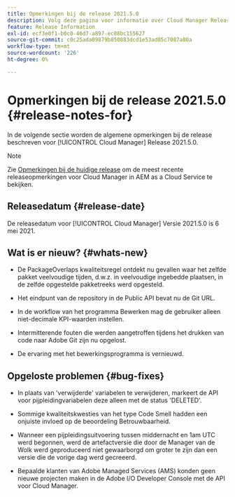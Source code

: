```yaml
---
title: Opmerkingen bij de release 2021.5.0
description: Volg deze pagina voor informatie over Cloud Manager Release 2021.5.0
feature: Release Information
exl-id: ecf3e0f1-b0c0-46d7-a897-ec08bc155627
source-git-commit: c0c25ada09879b850883dcd1e53ad05c7087a80a
workflow-type: tm+mt
source-wordcount: '226'
ht-degree: 0%

---
```


# Opmerkingen bij de release 2021.5.0 {#release-notes-for}

In de volgende sectie worden de algemene opmerkingen bij de release beschreven voor [!UICONTROL Cloud Manager] Release 2021.5.0.

>[!NOTE]
>Zie [Opmerkingen bij de huidige release](https://experienceleague.adobe.com/docs/experience-manager-cloud-service/onboarding/getting-access/release-notes-cloud-manager/release-notes-cm-current.html?lang=en#getting-access) om de meest recente releaseopmerkingen voor Cloud Manager in AEM as a Cloud Service te bekijken.

## Releasedatum {#release-date}

De releasedatum voor [!UICONTROL Cloud Manager] Versie 2021.5.0 is 6 mei 2021.

## Wat is er nieuw? {#whats-new}

* De PackageOverlaps kwaliteitsregel ontdekt nu gevallen waar het zelfde pakket veelvoudige tijden, d.w.z. in veelvoudige ingebedde plaatsen, in de zelfde opgestelde pakketreeks werd opgesteld.

* Het eindpunt van de repository in de Public API bevat nu de Git URL.

* In de workflow van het programma Bewerken mag de gebruiker alleen niet-decimale KPI-waarden instellen.

* Intermitterende fouten die werden aangetroffen tijdens het drukken van code naar Adobe Git zijn nu opgelost.

* De ervaring met het bewerkingsprogramma is vernieuwd.

## Opgeloste problemen {#bug-fixes}

* In plaats van &#39;verwijderde&#39; variabelen te verwijderen, markeert de API voor pijpleidingvariabelen deze alleen met de status &#39;DELETED&#39;.

* Sommige kwaliteitskwesties van het type Code Smell hadden een onjuiste invloed op de beoordeling Betrouwbaarheid.

* Wanneer een pijpleidingsuitvoering tussen middernacht en 1am UTC werd begonnen, werd de artefactversie die door de Manager van de Wolk werd geproduceerd niet gewaarborgd om groter te zijn dan een versie die de vorige dag werd gecreeerd.

* Bepaalde klanten van Adobe Managed Services (AMS) konden geen nieuwe projecten maken in de Adobe I/O Developer Console met de API voor Cloud Manager.
